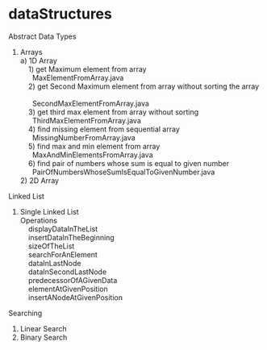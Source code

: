 # dataStructures
Abstract Data Types 
1) Arrays <br/>
    a) 1D Array <br/> 
    &nbsp;&nbsp;&nbsp; 1) get Maximum element from array <br/>
    &nbsp;&nbsp;&nbsp;&nbsp;&nbsp;&nbsp;MaxElementFromArray.java <br/>
    &nbsp;&nbsp;&nbsp;    2) get Second Maximum element from array without sorting the array <br/>  
    &nbsp;&nbsp;&nbsp;&nbsp;&nbsp;&nbsp;SecondMaxElementFromArray.java <br/>
    &nbsp;&nbsp;&nbsp;    3) get third max element from array without sorting <br/>
    &nbsp;&nbsp;&nbsp;&nbsp;&nbsp;&nbsp;ThirdMaxElementFromArray.java <br/>
    &nbsp;&nbsp;&nbsp;    4) find missing element from sequential array <br/>
    &nbsp;&nbsp;&nbsp;&nbsp;&nbsp;&nbsp;MissingNumberFromArray.java <br/>
    &nbsp;&nbsp;&nbsp;    5) find max and min element from array <br/>
    &nbsp;&nbsp;&nbsp;&nbsp;&nbsp;&nbsp;MaxAndMinElementsFromArray.java <br/>
    &nbsp;&nbsp;&nbsp;    6) find pair of numbers whose sum is equal to given number <br/>
    &nbsp;&nbsp;&nbsp;&nbsp;&nbsp;&nbsp;PairOfNumbersWhoseSumIsEqualToGivenNumber.java <br/>
    2) 2D Array <br/>
    
Linked List
1) Single Linked List <br/>
    Operations <br/>
    &nbsp;&nbsp;&nbsp; displayDataInTheList <br/>
    &nbsp;&nbsp;&nbsp; insertDataInTheBeginning <br/>
    &nbsp;&nbsp;&nbsp; sizeOfTheList <br/>
    &nbsp;&nbsp;&nbsp; searchForAnElement <br/>
    &nbsp;&nbsp;&nbsp; dataInLastNode <br/>
    &nbsp;&nbsp;&nbsp; dataInSecondLastNode <br/>
    &nbsp;&nbsp;&nbsp; predecessorOfAGivenData <br/>
    &nbsp;&nbsp;&nbsp; elementAtGivenPosition <br/>
    &nbsp;&nbsp;&nbsp; insertANodeAtGivenPosition <br/>
    
Searching <br/>
1) Linear Search <br/>
2) Binary Search <br/>        